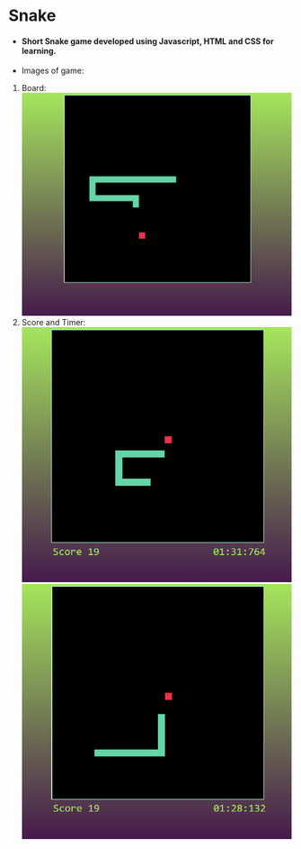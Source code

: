 # Snake
- #### Short Snake game developed using Javascript, HTML and CSS for learning.
- Images of game:
1. Board:
![Snake](https://github.com/GabrielPrzy/Snake/blob/master/snake1.jpg)
2. Score and Timer:
![Snake](https://github.com/GabrielPrzy/Snake/blob/master/snake0.jpg)
![Snake](https://github.com/GabrielPrzy/Snake/blob/master/snake3.jpg)
